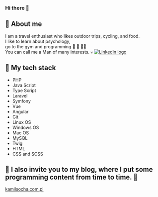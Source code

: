 ### Hi there 👋

## :man: About me

I am a travel enthusiast who likes outdoor trips, cycling, and food.\
I like to learn about psychology,\
go to the gym and programming :thought_balloon: :muscle: :man_technologist:\
You can call me a Man of many interests. :skull:
[![Linkedin logo](https://camo.githubusercontent.com/a80d00f23720d0bc9f55481cfcd77ab79e141606829cf16ec43f8cacc7741e46/68747470733a2f2f696d672e736869656c64732e696f2f62616467652f4c696e6b6564496e2d3030373742353f7374796c653d666f722d7468652d6261646765266c6f676f3d6c696e6b6564696e266c6f676f436f6c6f723d7768697465)](https://www.linkedin.com/in/kamill-socha)


## :wrench: My tech stack
* PHP
* Java Script
* Type Script
* Laravel
* Symfony
* Vue
* Angular
* Git
* Linux OS
* Windows OS
* Mac OS
* MySQL
* Twig
* HTML
* CSS and SCSS

## :speech_balloon: I also invite you to my blog, where I put some programming content from time to time. :open_hands:
[kamilsocha.com.pl](https://kamilsocha.com.pl)
